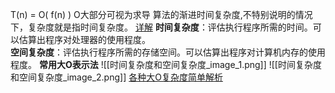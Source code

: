 T(n) = O( f(n) )  O大部分可视为求导
算法的渐进时间复杂度,不特别说明的情况下，复杂度就是指时间复杂度。
[详解](https://blog.csdn.net/weixin_37990128/article/details/109014890)
**时间复杂度**：评估执行程序所需的时间。可以估算出程序对处理器的使用程度。  
**空间复杂度**：评估执行程序所需的存储空间。可以估算出程序对计算机内存的使用程度。
**常用大O表示法**
![[时间复杂度和空间复杂度_image_1.png]]
![[时间复杂度和空间复杂度_image_2.png]]
[各种大O复杂度简单解析](https://zhuanlan.zhihu.com/p/50479555)
